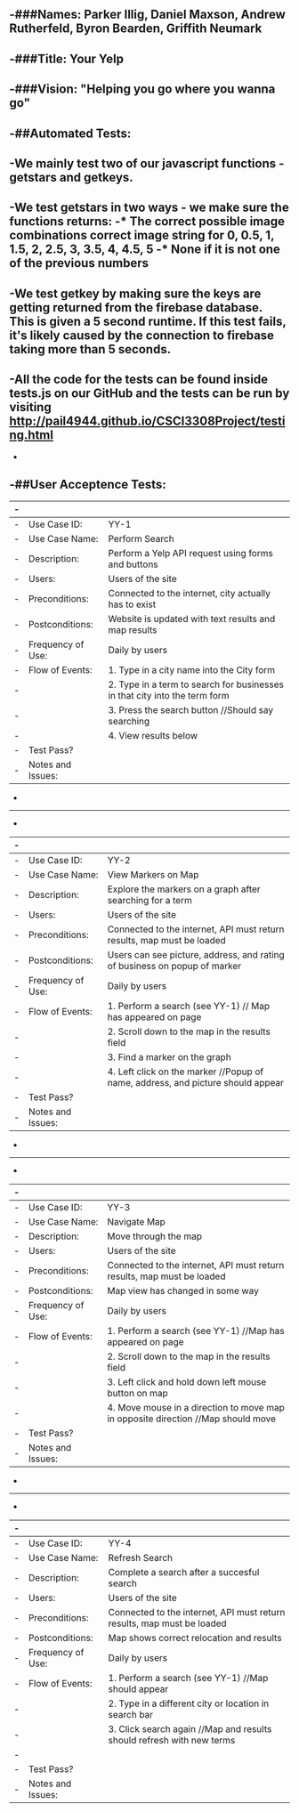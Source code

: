 -###Names: Parker Illig, Daniel Maxson, Andrew Rutherfeld, Byron Bearden, Griffith Neumark
 -
 -###Title: Your Yelp
 -
 -###Vision: "Helping you go where you wanna go"
 -
 -##Automated Tests: 
 -
 -We mainly test two of our javascript functions - getstars and getkeys.
 -
 -We test getstars in two ways - we make sure the functions returns:
 -* The correct possible image combinations correct image string for 0, 0.5, 1, 1.5, 2, 2.5, 3, 3.5, 4, 4.5, 5
 -* None if it is not one of the previous numbers
 -
 -We test getkey by making sure the keys are getting returned from the firebase database. This is given a 5 second runtime. If this test fails, it's likely caused by the connection to firebase taking more than 5 seconds. 
 -
 -All the code for the tests can be found inside tests.js on our GitHub and the tests can be run by visiting http://pail4944.github.io/CSCI3308Project/testing.html
 -
 -
 -##User Acceptence Tests:
 -
 -|                   |   |
 -|-------------------|---|
 -| Use Case ID:      | YY-1 |
 -| Use Case Name:    | Perform Search |
 -| Description:      | Perform a Yelp API request using forms and buttons |
 -| Users:            | Users of the site |
 -| Preconditions:    | Connected to the internet, city actually has to exist |
 -| Postconditions:   | Website is updated with text results and map results |
 -| Frequency of Use: | Daily by users |
 -| Flow of Events:   |   1. Type in a city name into the City form |
 -|                   |   2. Type in a term to search for businesses in that city into the term form  |
 -|                   |   3. Press the search button //Should say searching|
 -|                   |   4. View results below |
 -| Test Pass?        |   |
 -| Notes and Issues: |   |
 -
 -----------------------------------------------------------
 -
 -|                   |   |
 -|-------------------|---|
 -| Use Case ID:      | YY-2 |
 -| Use Case Name:    | View Markers on Map |
 -| Description:      | Explore the markers on a graph after searching for a term |
 -| Users:            | Users of the site |
 -| Preconditions:    | Connected to the internet, API must return results, map must be loaded |
 -| Postconditions:   | Users can see picture, address, and rating of business on popup of marker|
 -| Frequency of Use: | Daily by users |
 -| Flow of Events:   |   1. Perform a search (see YY-1) // Map has appeared on page|
 -|                   |   2. Scroll down to the map in the results field |
 -|                   |   3. Find a marker on the graph |
 -|                   |   4. Left click on the marker  //Popup of name, address, and picture should appear|
 -| Test Pass?        |   |
 -| Notes and Issues: |   |
 -
 -----------------------------------------------------------
 -
 -|                   |   |
 -|-------------------|---|
 -| Use Case ID:      | YY-3 |
 -| Use Case Name:    | Navigate Map  |
 -| Description:      | Move through the map |
 -| Users:            | Users of the site |
 -| Preconditions:    | Connected to the internet, API must return results, map must be loaded |
 -| Postconditions:   | Map view has changed in some way |
 -| Frequency of Use: | Daily by users |
 -| Flow of Events:   |   1. Perform a search (see YY-1) //Map has appeared on page|
 -|                   |   2. Scroll down to the map in the results field |
 -|                   |   3. Left click and hold down left mouse button on map |
 -|                   |   4. Move mouse in a direction to move map in opposite direction //Map should move|
 -| Test Pass?        |   |
 -| Notes and Issues: |   |
 -
 -----------------------------------------------------------
 -
 -|                   |   |
 -|-------------------|---|
 -| Use Case ID:      | YY-4 |
 -| Use Case Name:    | Refresh Search  |
 -| Description:      | Complete a search after a succesful search |
 -| Users:            | Users of the site |
 -| Preconditions:    | Connected to the internet, API must return results, map must be loaded |
 -| Postconditions:   | Map shows correct relocation and results |
 -| Frequency of Use: | Daily by users |
 -| Flow of Events:   |   1. Perform a search (see YY-1) //Map should appear|
 -|                   |   2. Type in a different city or location in search bar |
 -|                   |   3. Click search again //Map and results should refresh with new terms|
 -|                   |   |
 -| Test Pass?        |   |
 -| Notes and Issues: |   |